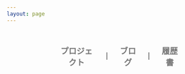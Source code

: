 ```yaml
---
layout: page
---
```


<script setup>
    import {
        VPTeamPage,
        VPTeamPageTitle,
        VPTeamMembers
    } from 'vitepress/theme'

    const members = [
    {        
        avatar: "https://github.com/SEANPNEX.png",
        name: "Sean Guo",
        title: "Developer | Data Analyst | Business Analyst",
        links: [
            {icon: "github", link: "https://github.com/SEANPNEX"},
            {icon: "linkedin", link: "https://www.linkedin.com/in/shun-guo-61393a196/"}
        ]
        }
    ]
</script>

<VPTeamPage>
  <VPTeamPageTitle>
    <template #title>
        私のプロフィール
    </template>
    <template #lead>
        デューク大学フィンテック1年生
    </template>
  </VPTeamPageTitle>
  <VPTeamMembers
    :members="members"
  />

<div class="scroll-link-container">
    <div class="scroll-link-box">
        <a href="/jp/projects/NCCP" class="scroll-link">プロジェクト</a>
    </div>
    <span class="separator">|</span>
    <div class="scroll-link-box">
        <a href="/jp/blogs/start" class="scroll-link">ブログ</a>
    </div>
    <span class="separator">|</span>
    <div class="scroll-link-box">
        <a href="/jp/resume/resume" class="scroll-link">履歴書</a>
    </div>
</div>

</VPTeamPage>

<style>
  .scroll-link-container  {
    display: flex;
    flex-direction: row;
    justify-content: center;
    align-items: center;
    border-radius: 10px;
    padding: 1em;
    margin-top: 1.5em;
    margin-left: auto;
    margin-right: auto;
    width: 23em;
    max-width: 600px;
    background: var(--vp-c-bg-soft);
  }

  .scroll-link-box {
    display: flex;
    margin-left: 1em;
    margin-right: 1em;
    align-items: center;
    justify-content: center;
  }

  .scroll-link {
    display: block;
    padding: 12px;
    text-decoration: none;
    font-size: 18px;
    font-weight: bold;
    color: var(--vp-c-text-1);
    text-align: center;
    transition: transform 0.3s, opacity 0.3s, background 0.3s;
    border-radius: 5px;
  }

  .scroll-link:hover {
    transform: scale(1.2);
  }

  .scroll-link:not(:hover) {
    opacity: 0.6;
  }

  div::-webkit-scrollbar {
    display: none;
  }

  div {
    scrollbar-width: none;
  }
</style>